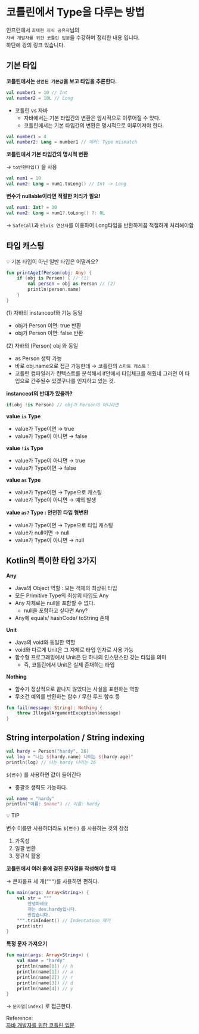 # 코틀린에서 Type을 다루는 방법

인프런에서 `최태현 지식 공유자`님의   
`자바 개발자를 위한 코틀린 입문`을 수강하며  정리한 내용 입니다.  
하단에 강의 링크 있습니다.

## 기본 타입

**코틀린에서는 `선언된 기본값`을 보고 타입을 추론한다.**

```kotlin
val number1 = 10 // Int
val number2 = 10L // Long
```

- 코틀린 vs 자바
    - 자바에서는 기본 타입간의 변환은 암시적으로 이루어질 수 있다.
    - 코틀린에서는 기본 타입간의 변환은 명시적으로 이루어져야 한다.

```kotlin
val number1 = 4
val number2: Long = number1 // 에러: Type mismatch
```

**코틀린에서 기본 타입간의 명시적 변환**

→ `to변환타입()` 을 사용

```kotlin
val num1 = 10
val num2: Long = num1.toLong() // Int -> Long
```

**변수가 nullable이라면 적절한 처리가 필요!**

```kotlin
val num1: Int? = 10
val num2: Long = num1?.toLong() ?: 0L
```

→ `SafeCall`과 `Elvis 연산자`를 이용하여 Long타입을 반환하게끔 적절하게 처리해야함

## 타입 캐스팅

<aside>
💡 기본 타입이 아닌 일반 타입은 어떨까요?

</aside>

```kotlin
fun printAgeIfPerson(obj: Any) {
    if (obj is Person) { // (1)
        val person = obj as Person // (2)
        println(person.name)
    }
}
```

(1) 자바의 instanceof와 기능 동일

- obj가 Person 이면: true 반환
- obj가 Person 이면: false 반환

(2) 자바의 (Person) obj 와 동일

- as Person 생략 가능
- 바로 obj.name으로 접근 가능한데 → 코틀린의 `스마트 캐스트` !
- 코틀린 컴파일러가 컨텍스트를 분석해서 if안에서 타입체크를 해줬네 그러면 이 타입으로 간주될수 있겠구나를 인지하고 있는 것.

**instanceof의 반대가 있을까?**

```kotlin
if(obj !is Person) // obj가 Person이 아니라면
```

**value `is` Type**

- value가 Type이면 → true
- value가 Type이 아니면 → false

**value `!is` Type**

- value가 Type이 아니면 → true
- value가 Type이면 → false

**value `as` Type**

- value가 Type이면 → Type으로 캐스팅
- value가 Type이 아니면 → 예외 발생

**value `as?` Type : 안전한 타입 형변환**

- value가 Type이면 → Type으로 타입 캐스팅
- value가 null이면 → null
- value가 Type이 아니면 → null

## Kotlin의 특이한 타입 3가지

**Any**

- Java의 Object 역할 : 모든 객체의 최상위 타입
- 모든 Primitive Type의 최상위 타입도 Any
- Any 자체로는 null을 포함할 수 없다.
    - null을 포함하고 싶다면 Any?
- Any에 equals/ hashCode/ toString 존재

**Unit**

- Java의 void와 동일한 역할
- void와 다르게 Unit은 그 자체로 타입 인자로 사용 가능
- 함수형 프로그래밍에서 Unit은 단 하나의 인스턴스만 갖는 타입을 의미
    - 즉, 코틀린에서 Unit은 실제 존재하는 타입

**Nothing**

- 함수가 정상적으로 끝나지 않았다는 사실을 표현하는 역할
- 무조건 예외를 반환하는 함수 / 무한 루프 함수 등

```kotlin
fun fail(message: String): Nothing {
	throw IllegalArgumentException(message)
}
```

## String interpolation / String indexing

```kotlin
val hardy = Person("hardy", 26)
val log = "나는 ${hardy.name} 나이는 ${hardy.age}"
println(log) // 나는 hardy 나이는 26
```

`${변수}` 를 사용하면 값이 들어간다

- 중괄호 생략도 가능하다.

```kotlin
val name = "hardy"
println("이름: $name") // 이름: hardy
```

<aside>
💡 TIP

</aside>

변수 이름만 사용하더라도 `${변수}` 를 사용하는 것의 장점

1. 가독성
2. 일괄 변환
3. 정규식 활용

**코틀린에서 여러 줄에 걸친 문자열을 작성해야 할 때**

→ 큰따옴표 세 개(`”””`)를 사용하면 편하다.

```kotlin
fun main(args: Array<String>) {
    val str = """
        안녕하세요
        저는 dev.hardy입니다.
        반갑습니다.
    """.trimIndent() // Indentation 제거
    print(str)
}
```

**특정 문자 가져오기**

```kotlin
fun main(args: Array<String>) {
    val name = "hardy"
    println(name[0]) // h
    println(name[1]) // a
    println(name[2]) // r
    println(name[3]) // d
    println(name[4]) // y
}
```

→ `문자열[index]` 로 접근한다.

Reference:  
[자바 개발자를 위한 코틀린 입문](https://www.inflearn.com/course/java-to-kotlin/dashboard)
